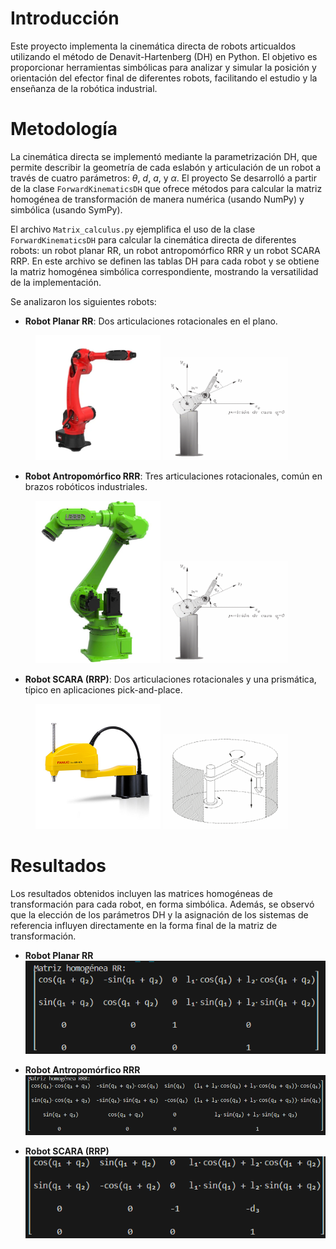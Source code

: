 # Introducción

Este proyecto implementa la cinemática directa de robots articualdos utilizando el método de Denavit-Hartenberg (DH) en Python. El objetivo es proporcionar herramientas simbólicas para analizar y simular la posición y orientación del efector final de diferentes robots, facilitando el estudio y la enseñanza de la robótica industrial.

# Metodología

La cinemática directa se implementó mediante la parametrización DH, que permite describir la geometría de cada eslabón y articulación de un robot a través de cuatro parámetros: $\theta$, $d$, $a$, y $\alpha$. El proyecto Se desarrolló a partir de la clase `ForwardKinematicsDH` que ofrece métodos para calcular la matriz homogénea de transformación de manera numérica (usando NumPy) y simbólica (usando SymPy).

El archivo `Matrix_calculus.py` ejemplifica el uso de la clase `ForwardKinematicsDH` para calcular la cinemática directa de diferentes robots: un robot planar RR, un robot antropomórfico RRR y un robot SCARA RRP. En este archivo se definen las tablas DH para cada robot y se obtiene la matriz homogénea simbólica correspondiente, mostrando la versatilidad de la implementación.

Se analizaron los siguientes robots:

- **Robot Planar RR**: Dos articulaciones rotacionales en el plano.
<figure>
    <img src="img/RR.webp" width="200" alt="Robot Planar RR"/>
    <img src="img/RR_esq.png" width="200" alt="Esquema Robot Planar RR"/>
</figure>

- **Robot Antropomórfico RRR**: Tres articulaciones rotacionales, común en brazos robóticos industriales.
<figure>
    <img src="img/RRR.jpg" width="200" alt="Robot Antropomórfico RRR"/>
    <img src="img/RR_esq.png" width="200" alt="Esquema Robot Antropomórfico RRR"/>
</figure>

- **Robot SCARA (RRP)**: Dos articulaciones rotacionales y una prismática, típico en aplicaciones pick-and-place.
<figure>
    <img src="img/SCARA.jpg" width="200" alt="Robot SCARA"/>
    <img src="img/SCARA_esq.png" width="200" alt="Esquema Robot SCARA"/>
</figure>


# Resultados

Los resultados obtenidos incluyen las matrices homogéneas de transformación para cada robot, en forma simbólica. Además, se observó que la elección de los parámetros DH y la asignación de los sistemas de referencia influyen directamente en la forma final de la matriz de transformación.

- **Robot Planar RR**
![](img/Mat_RR.png)

- **Robot Antropomórfico RRR**
![](img/Mat_RRR.png)

- **Robot SCARA (RRP)**
![](img/Mat_SCARA.png)
